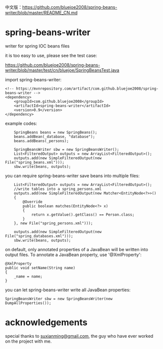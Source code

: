 中文版：https://github.com/bluejoe2008/spring-beans-writer/blob/master/README_CN.md

spring-beans-writer
===================

writer for spring IOC beans files

it is too easy to use, please see the test case:

https://github.com/bluejoe2008/spring-beans-writer/blob/master/test/cn/bluejoe/SpringBeansTest.java

import spring-beans-writer:

	<!-- https://mvnrepository.com/artifact/com.github.bluejoe2008/spring-beans-writer -->
	<dependency>
	    <groupId>com.github.bluejoe2008</groupId>
	    <artifactId>spring-beans-writer</artifactId>
	    <version>0.9</version>
	</dependency>


example codes:

		SpringBeans beans = new SpringBeans();
		beans.addBean(_database, "database");
		beans.addBeans(_persons);

		SpringBeansWriter sbw = new SpringBeansWriter();
		List<FilteredOutput> outputs = new ArrayList<FilteredOutput>();
		outputs.add(new SimpleFilteredOutput(new File("spring_beans.xml")));
		sbw.write(beans, outputs);


you can require spring-beans-writer save beans into multiple files:

		List<FilteredOutput> outputs = new ArrayList<FilteredOutput>();
		//write tables into a spring_persons.xml
		outputs.add(new SimpleFilteredOutput(new Matcher<EntityNode<?>>()
		{
			@Override
			public boolean matches(EntityNode<?> x)
			{
				return x.getValue().getClass() == Person.class;
			}
		}, new File("spring_persons.xml")));

		outputs.add(new SimpleFilteredOutput(new File("spring_databases.xml")));
		sbw.write(beans, outputs);
		
on default, only annotated properties of a JavaBean will be written into output files. To annotate a JavaBean property, use '@XmlProperty':

	@XmlProperty
	public void setName(String name)
	{
		_name = name;
	}
	
you can let spring-beans-writer write all JavaBean properties:

	SpringBeansWriter sbw = new SpringBeansWriter(new DumpAllProperties());
	
acknowledgements
===================
special thanks to suxianming@gmail.com, the guy who have ever worked on the project with me.
